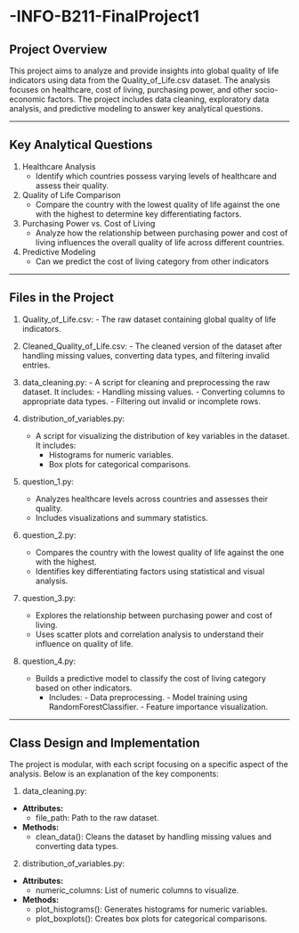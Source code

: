 # -INFO-B211-FinalProject1

## Project Overview

This project aims to analyze and provide insights into global quality of life indicators using data from the Quality_of_Life.csv dataset. The analysis focuses on healthcare, cost of living, purchasing power, and other socio-economic factors. The project includes data cleaning, exploratory data analysis, and predictive modeling to answer key analytical questions.

---

## Key Analytical Questions

  1. Healthcare Analysis
     - Identify which countries possess varying levels of healthcare and assess their quality.
  2. Quality of Life Comparison
     - Compare the country with the lowest quality of life against the one with the highest to determine key differentiating factors.
  3. Purchasing Power vs. Cost of Living
     - Analyze how the relationship between purchasing power and cost of living influences the overall quality of life across different countries.
  4. Predictive Modeling
     - Can we predict the cost of living category from other indicators

---

## Files in the Project

  1. Quality_of_Life.csv:
    - The raw dataset containing global quality of life indicators.

  2. Cleaned_Quality_of_Life.csv:
    - The cleaned version of the dataset after handling missing values, converting data types, and filtering invalid entries.

  3. data_cleaning.py:
    - A script for cleaning and preprocessing the raw dataset. It includes:
          - Handling missing values.
          - Converting columns to appropriate data types.
          - Filtering out invalid or incomplete rows.
     
  4. distribution_of_variables.py:
     - A script for visualizing the distribution of key variables in the dataset. It includes:
          - Histograms for numeric variables.
          - Box plots for categorical comparisons.

  5. question_1.py:
     - Analyzes healthcare levels across countries and assesses their quality.
     - Includes visualizations and summary statistics.
     
  6. question_2.py:
     - Compares the country with the lowest quality of life against the one with the highest.
     - Identifies key differentiating factors using statistical and visual analysis.

  7. question_3.py:
     - Explores the relationship between purchasing power and cost of living.
     - Uses scatter plots and correlation analysis to understand their influence on quality of life.

  8. question_4.py:
     - Builds a predictive model to classify the cost of living category based on other indicators.
          - Includes:
                - Data preprocessing.
                - Model training using RandomForestClassifier.
                - Feature importance visualization.

---

## Class Design and Implementation

The project is modular, with each script focusing on a specific aspect of the analysis. Below is an explanation of the key components:

1. data_cleaning.py:
 - **Attributes:**
      - file_path: Path to the raw dataset.
 - **Methods:**
      - clean_data(): Cleans the dataset by handling missing values and converting data types.

2. distribution_of_variables.py:
  - **Attributes:**
      - numeric_columns: List of numeric columns to visualize.
  - **Methods:**
      - plot_histograms(): Generates histograms for numeric variables.
      - plot_boxplots(): Creates box plots for categorical comparisons.
